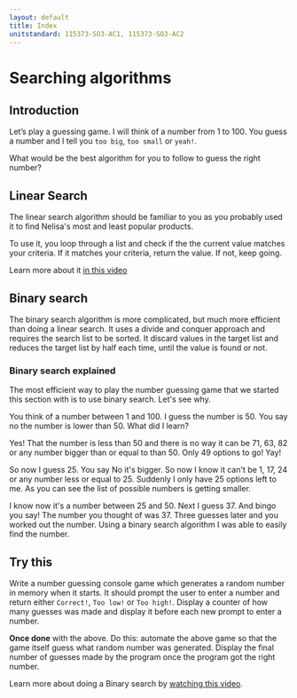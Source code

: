 ```yaml
---
layout: default
title: Index
unitstandard: 115373-SO3-AC1, 115373-SO3-AC2
---
```


# Searching algorithms

## Introduction

Let’s play a guessing game. I will think of a number from 1 to 100. You guess a number and I tell you `too big`, `too small` or `yeah!`.

What would be the best algorithm for you to follow to guess the right number?

## Linear Search

The linear search algorithm should be familiar to you as you probably used it to  find Nelisa's most and least popular products.

To use it, you loop through a list and check if the the current value matches your criteria. If it matches your criteria, return the value. If not, keep going.

Learn more about it [in this video](https://www.youtube.com/watch?v=vZWfKBdSgXI)

## Binary search

The binary search algorithm is more complicated, but much more efficient than doing a linear search. It uses a divide and conquer approach and requires the search list to be sorted. It discard values in the target list and reduces the target list by half each time, until the value is found or not.

### Binary search explained

The most efficient way to play the number guessing game that we started this section with is to use binary search. Let's see why.

You think of a number between 1 and 100. I guess the number is 50. You say no the number is lower than 50. What did I learn?

Yes! That the number is less than 50 and there is no way it can be 71, 63, 82 or any number bigger than or equal to than 50. Only 49 options to go! Yay!

So now I guess 25. You say No it's bigger. So now I know it can't be 1, 17, 24 or any number less or equal to 25. Suddenly I only have 25 options left to me. As you can see the list of possible numbers is getting smaller.

I know now it's a number between 25 and 50. Next I guess 37. And bingo you say! The number you thought of was 37. Three guesses later and you worked out the number. Using a binary search algorithm I was able to easily find the number.

## Try this

Write a number guessing console game which generates a random number in memory when it starts. It should prompt the user to enter a number and return either `Correct!`, `Too low!` or `Too high!`. Display a counter of how many guesses was made and display it before each new prompt to enter a number.

**Once done** with the above. Do this: automate the above game so that the game itself guess what random number was generated. Display the final number of guesses made by the program once the program got the right number.

Learn more about doing a Binary search by [watching this video](https://www.youtube.com/watch?v=5xlIPT1FRcA).
